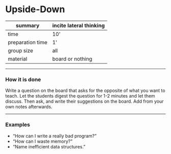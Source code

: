 
# Upside-Down

| summary | incite lateral thinking |
|---------|-------------------------|
| time  | 10'    |
| preparation time  | 1'    |
| group size | all |
| material | board or nothing |

----

### How it is done

Write a question on the board that asks for the opposite of what you want to teach. Let the students digest the question for 1-2 minutes and let them discuss. Then ask, and write their suggestions on the board. Add from your own notes afterwards.

----

### Examples

* “How can I write a really bad program?”
* “How can I waste memory?”
* “Name inefficient data structures.”

